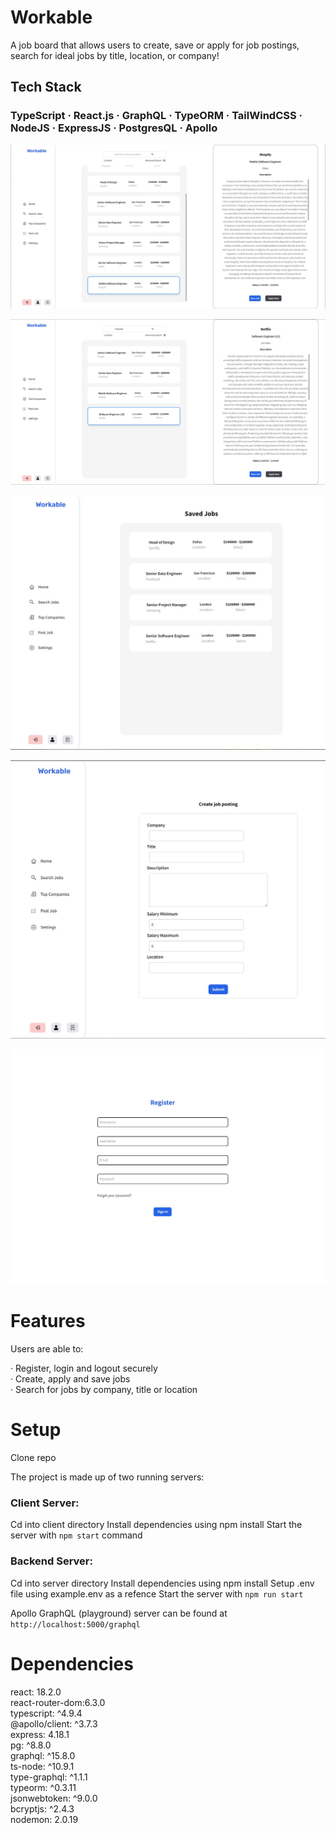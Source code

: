 # Workable

A job board that allows users to create, save or apply for job postings, search for ideal jobs by title, location, or company!

## Tech Stack

### TypeScript · React.js · GraphQL · TypeORM · TailWindCSS · NodeJS · ExpressJS · PostgresQL · Apollo

![The home page!](https://github.com/MHassan47/Workable/blob/master/client/src/assets/workable_home.JPG?raw=true)

![The search job page!](https://github.com/MHassan47/Workable/blob/master/client/src/assets/workable_search.JPG?raw=true)

![The saved job page!](https://github.com/MHassan47/Workable/blob/master/client/src/assets/workable_saved.JPG?raw=true)

![The create job Page!](https://github.com/MHassan47/Workable/blob/master/client/src/assets/workable_create_job.JPG?raw=true)

![The Registration page!](https://github.com/MHassan47/Workable/blob/master/client/src/assets/workable_registration.JPG?raw=true)

# Features

Users are able to:

· Register, login and logout securely  
· Create, apply and save jobs  
· Search for jobs by company, title or location

# Setup

Clone repo

The project is made up of two running servers:

### Client Server:

Cd into client directory
Install dependencies using npm install
Start the server with `npm start` command

### Backend Server:

Cd into server directory
Install dependencies using npm install
Setup .env file using example.env as a refence
Start the server with `npm run start`

Apollo GraphQL (playground) server can be found at `http://localhost:5000/graphql`

# Dependencies

react: 18.2.0  
react-router-dom:6.3.0  
typescript: ^4.9.4  
@apollo/client: ^3.7.3  
express: 4.18.1  
pg: ^8.8.0  
graphql: ^15.8.0  
ts-node: ^10.9.1  
type-graphql: ^1.1.1  
typeorm: ^0.3.11  
jsonwebtoken: ^9.0.0  
bcryptjs: ^2.4.3  
nodemon: 2.0.19
